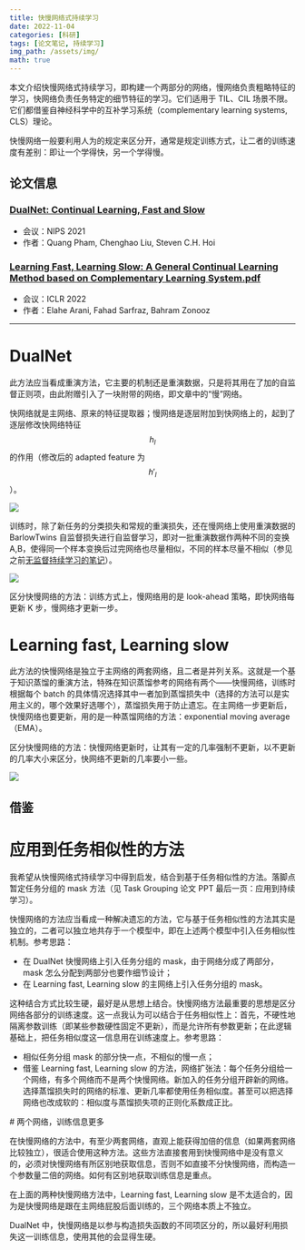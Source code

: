 ```yaml
---
title: 快慢网络式持续学习
date: 2022-11-04
categories: [科研]
tags: [论文笔记, 持续学习]
img_path: /assets/img/
math: true
---
```




本文介绍快慢网络式持续学习，即构建一个两部分的网络，慢网络负责粗略特征的学习，快网络负责任务特定的细节特征的学习。它们适用于 TIL、CIL 场景不限。它们都借鉴自神经科学中的互补学习系统（complementary learning systems, CLS）理论。

快慢网络一般要利用人为的规定来区分开，通常是规定训练方式，让二者的训练速度有差别：即让一个学得快，另一个学得慢。


## 论文信息

### [DualNet: Continual Learning, Fast and Slow](https://openreview.net/pdf?id=eQ7Kh-QeWnO)

- 会议：NIPS 2021
- 作者：Quang Pham, Chenghao Liu, Steven C.H. Hoi


### [Learning Fast, Learning Slow: A General Continual Learning Method based on Complementary Learning System.pdf](https://openreview.net/pdf?id=uxxFrDwrE7Y)

- 会议：ICLR 2022
- 作者：Elahe Arani, Fahad Sarfraz, Bahram Zonooz

--------------


# DualNet

此方法应当看成重演方法，它主要的机制还是重演数据，只是将其用在了加的自监督正则项，由此附赠引入了一块附带的网络，即文章中的“慢”网络。

快网络就是主网络、原来的特征提取器；慢网络是逐层附加到快网络上的，起到了逐层修改快网络特征 $$h_l$$ 的作用（修改后的 adapted feature 为 $$h'_l$$）。

![](DualNet_test.png)

训练时，除了新任务的分类损失和常规的重演损失，还在慢网络上使用重演数据的 BarlowTwins 自监督损失进行自监督学习，即对一批重演数据作两种不同的变换 A,B，使得同一个样本变换后过完网络也尽量相似，不同的样本尽量不相似（参见之前[无监督持续学习的笔记]()）。

![](DualNet_train.png)

区分快慢网络的方法：训练方式上，慢网络用的是 look-ahead 策略，即快网络每更新 K 步，慢网络才更新一步。


# Learning fast, Learning slow

此方法的快慢网络是独立于主网络的两套网络，且二者是并列关系。这就是一个基于知识蒸馏的重演方法，特殊在知识蒸馏参考的网络有两个——快慢网络，训练时根据每个 batch 的具体情况选择其中一者加到蒸馏损失中（选择的方法可以是实用主义的，哪个效果好选哪个），蒸馏损失用于防止遗忘。在主网络一步更新后，快慢网络也要更新，用的是一种蒸馏网络的方法：exponential moving average（EMA）。

区分快慢网络的方法：快慢网络更新时，让其有一定的几率强制不更新，以不更新的几率大小来区分，快网络不更新的几率要小一些。

![](learning-fast-learning-slow.png)

## 借鉴

# 应用到任务相似性的方法

我希望从快慢网络式持续学习中得到启发，结合到基于任务相似性的方法。落脚点暂定任务分组的 mask 方法（见 Task Grouping 论文 PPT 最后一页：应用到持续学习）。

快慢网络的方法应当看成一种解决遗忘的方法，它与基于任务相似性的方法其实是独立的，二者可以独立地共存于一个模型中，即在上述两个模型中引入任务相似性机制。参考思路：

- 在 DualNet 快慢网络上引入任务分组的 mask，由于网络分成了两部分，mask 怎么分配到两部分也要作细节设计；
- 在 Learning fast, Learning slow 的主网络上引入任务分组的 mask。


这种结合方式比较生硬，最好是从思想上结合。快慢网络方法最重要的思想是区分网络各部分的训练速度。这一点我认为可以结合于任务相似性上：首先，不硬性地隔离参数训练（即某些参数硬性固定不更新），而是允许所有参数更新；在此逻辑基础上，把任务相似度这一信息用在训练速度上。参考思路：

- 相似任务分组 mask 的部分快一点，不相似的慢一点；
- 借鉴 Learning fast, Learning slow 的方法，网络扩张法：每个任务分组给一个网络，有多个网络而不是两个快慢网络。新加入的任务分组开辟新的网络。选择蒸馏损失时的网络的标准、更新几率都使用任务相似度。甚至可以把选择网络也改成软的：相似度与蒸馏损失项的正则化系数成正比。


# 两个网络，训练信息更多

在快慢网络的方法中，有至少两套网络，直观上能获得加倍的信息（如果两套网络比较独立），很适合使用这种方法。这些方法直接套用到快慢网络中是没有意义的，必须对快慢网络有所区别地获取信息，否则不如直接不分快慢网络，而构造一个参数量二倍的网络。如何有区别地获取训练信息是重点。

在上面的两种快慢网络方法中，Learning fast, Learning slow 是不太适合的，因为是快慢网络是跟在主网络屁股后面训练的，三个网络本质上不独立。
 
DualNet 中，快慢网络是以参与构造损失函数的不同项区分的，所以最好利用损失这一训练信息，使用其他的会显得生硬。